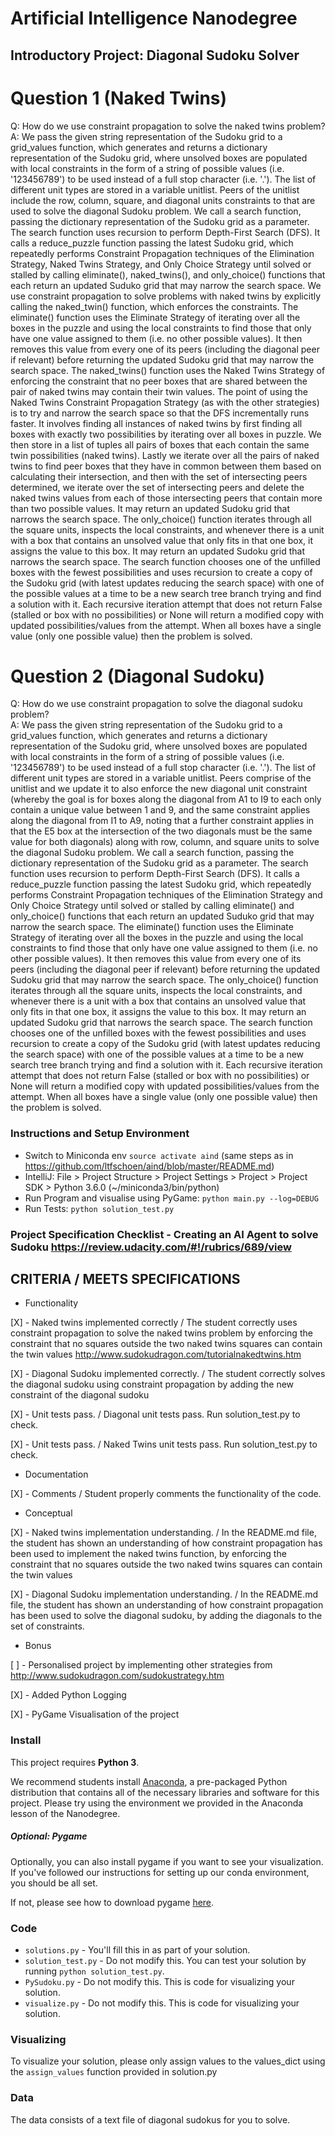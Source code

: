 # Artificial Intelligence Nanodegree
## Introductory Project: Diagonal Sudoku Solver

# Question 1 (Naked Twins)
Q: How do we use constraint propagation to solve the naked twins problem?  
A: We pass the given string representation of the Sudoku grid to a grid_values function,
which generates and returns a dictionary representation of the Sudoku grid, where
unsolved boxes are populated with local constraints in the form of a string of possible values
(i.e. '123456789') to be used instead of a full stop character (i.e. '.').
The list of different unit types are stored in a variable unitlist. Peers of the unitlist
include the row, column, square, and diagonal units constraints to that are used to solve
the diagonal Sudoku problem. We call a search function, passing the dictionary representation of the Sudoku
grid as a parameter. The search function uses recursion to perform Depth-First Search (DFS). It calls
a reduce_puzzle function passing the latest Sudoku grid, which repeatedly performs Constraint Propagation
techniques of the Elimination Strategy, Naked Twins Strategy, and Only Choice Strategy until solved or stalled by calling
eliminate(), naked_twins(), and only_choice() functions that each return an updated Suduko grid that may narrow the search space.
We use constraint propagation to solve problems with naked twins
by explicitly calling the naked_twin() function, which enforces the constraints.
The eliminate() function uses the Eliminate Strategy of iterating
over all the boxes in the puzzle and using the local constraints to find those that only have one
value assigned to them (i.e. no other possible values). It then removes this value from every one of
its peers (including the diagonal peer if relevant) before returning the updated Sudoku grid that may narrow the search space.
The naked_twins() function uses the Naked Twins Strategy of enforcing the constraint that no peer boxes
that are shared between the pair of naked twins may contain their twin values. The point of using the Naked Twins
Constraint Propagation Strategy (as with the other strategies) is to try and narrow the search space so that
the DFS incrementally runs faster. It involves finding all instances of naked twins by first finding all boxes with
exactly two possibilities by iterating over all boxes in puzzle. We then store in a list of tuples all pairs of boxes
that each contain the same twin possibilities (naked twins). Lastly we iterate over all the pairs of naked twins to
find peer boxes that they have in common between them based on calculating their intersection, and then with the set of
intersecting peers determined, we iterate over the set of intersecting peers and delete the naked twins values from each
of those intersecting peers that contain more than two possible values. It may return an updated Sudoku grid that narrows the search space.
The only_choice() function iterates through all the square units, inspects the local constraints,
and whenever there is a unit with a box that contains an unsolved value that only fits in that one box,
it assigns the value to this box. It may return an updated Sudoku grid that narrows the search space.
The search function chooses one of the unfilled boxes with the fewest possibilities
and uses recursion to create a copy of the Sudoku grid (with latest updates reducing the search space)
with one of the possible values at a time to be a new search tree branch trying and find a solution with it.
Each recursive iteration attempt that does not return False (stalled or box with no possibilities) or None will
return a modified copy with updated possibilities/values from the attempt.
When all boxes have a single value (only one possible value) then the problem is solved.

# Question 2 (Diagonal Sudoku)
Q: How do we use constraint propagation to solve the diagonal sudoku problem?  
A: We pass the given string representation of the Sudoku grid to a grid_values function,
which generates and returns a dictionary representation of the Sudoku grid, where
unsolved boxes are populated with local constraints in the form of a string of possible values
(i.e. '123456789') to be used instead of a full stop character (i.e. '.').
The list of different unit types are stored in a variable unitlist. Peers comprise of the unitlist
and we update it to also enforce the new diagonal unit constraint (whereby the goal is for boxes along the diagonal
from A1 to I9 to each only contain a unique value between 1 and 9, and the same constraint applies
along the diagonal from I1 to A9, noting that a further constraint applies in that the E5 box at the
intersection of the two diagonals must be the same value for both diagonals) along with row, column, and square units to solve
the diagonal Sudoku problem. We call a search function, passing the dictionary representation of the Sudoku
grid as a parameter. The search function uses recursion to perform Depth-First Search (DFS). It calls
a reduce_puzzle function passing the latest Sudoku grid, which repeatedly performs Constraint Propagation
techniques of the Elimination Strategy and Only Choice Strategy until solved or stalled by calling
eliminate() and only_choice() functions that each return an updated Suduko grid that may narrow the search space.
The eliminate() function uses the Eliminate Strategy of iterating
over all the boxes in the puzzle and using the local constraints to find those that only have one
value assigned to them (i.e. no other possible values). It then removes this value from every one of
its peers (including the diagonal peer if relevant) before returning the updated Sudoku grid that may narrow the search space.
The only_choice() function iterates through all the square units, inspects the local constraints,
and whenever there is a unit with a box that contains an unsolved value that only fits in that one box,
it assigns the value to this box. It may return an updated Sudoku grid that narrows the search space.
The search function chooses one of the unfilled boxes with the fewest possibilities
and uses recursion to create a copy of the Sudoku grid (with latest updates reducing the search space)
with one of the possible values at a time to be a new search tree branch trying and find a solution with it.
Each recursive iteration attempt that does not return False (stalled or box with no possibilities) or None will
return a modified copy with updated possibilities/values from the attempt.
When all boxes have a single value (only one possible value) then the problem is solved.

### Instructions and Setup Environment
* Switch to Miniconda env `source activate aind` (same steps as in https://github.com/ltfschoen/aind/blob/master/README.md)
* IntelliJ: File > Project Structure > Project Settings > Project > Project SDK > Python 3.6.0 (~/miniconda3/bin/python)
* Run Program and visualise using PyGame: `python main.py --log=DEBUG`
* Run Tests: `python solution_test.py`

### Project Specification Checklist - Creating an AI Agent to solve Sudoku https://review.udacity.com/#!/rubrics/689/view

## CRITERIA / MEETS SPECIFICATIONS

* Functionality

[X] - Naked twins implemented correctly / The student correctly uses constraint propagation to solve the
naked twins problem by enforcing the constraint that no squares outside the two naked twins squares can
contain the twin values http://www.sudokudragon.com/tutorialnakedtwins.htm

[X] - Diagonal Sudoku implemented correctly. / The student correctly solves the diagonal sudoku using
constraint propagation by adding the new constraint of the diagonal sudoku

[X] - Unit tests pass. / Diagonal unit tests pass. Run solution_test.py to check.

[X] - Unit tests pass. / Naked Twins unit tests pass. Run solution_test.py to check.

* Documentation

[X] - Comments / Student properly comments the functionality of the code.

* Conceptual

[X] - Naked twins implementation understanding. / In the README.md file, the student has shown an
understanding of how constraint propagation has been used to implement the naked twins function,
by enforcing the constraint that no squares outside the two naked twins squares can contain the twin values

[X] - Diagonal Sudoku implementation understanding. / In the README.md file, the student has shown an
understanding of how constraint propagation has been used to solve the diagonal sudoku, by adding the
diagonals to the set of constraints.

* Bonus

[ ] - Personalised project by implementing other strategies from http://www.sudokudragon.com/sudokustrategy.htm

[X] - Added Python Logging

[X] - PyGame Visualisation of the project

### Install

This project requires **Python 3**.

We recommend students install [Anaconda](https://www.continuum.io/downloads), a pre-packaged Python distribution that contains all of the necessary libraries and software for this project. 
Please try using the environment we provided in the Anaconda lesson of the Nanodegree.

##### Optional: Pygame

Optionally, you can also install pygame if you want to see your visualization. If you've followed our instructions for setting up our conda environment, you should be all set.

If not, please see how to download pygame [here](http://www.pygame.org/download.shtml).

### Code

* `solutions.py` - You'll fill this in as part of your solution.
* `solution_test.py` - Do not modify this. You can test your solution by running `python solution_test.py`.
* `PySudoku.py` - Do not modify this. This is code for visualizing your solution.
* `visualize.py` - Do not modify this. This is code for visualizing your solution.

### Visualizing

To visualize your solution, please only assign values to the values_dict using the ```assign_values``` function provided in solution.py

### Data

The data consists of a text file of diagonal sudokus for you to solve.